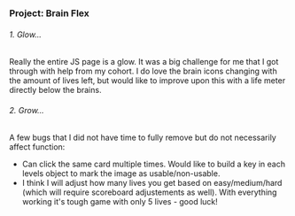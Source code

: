 ### Project: Brain Flex

###### 1. Glow...
Really the entire JS page is a glow. It was a big challenge for me that I got through with help from my cohort. I do love the brain icons changing with the amount of lives left, but would like to improve upon this with a life meter directly below the brains. 

###### 2. Grow...
A few bugs that I did not have time to fully remove but do not necessarily affect function:
* Can click the same card multiple times. Would like to build a key in each levels object to mark the image as usable/non-usable.
* I think I will adjust how many lives you get based on easy/medium/hard (which will require scoreboard adjustements as well). With everything working it's tough game with only 5 lives - good luck!